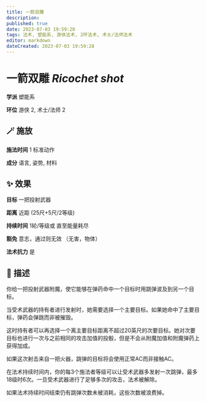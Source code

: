 ```yaml
---
title: 一箭双雕
description: 
published: true
date: 2023-07-03 19:59:28
tags: 法术, 塑能系, 游侠法术, 2环法术, 术士/法师法术
editor: markdown
dateCreated: 2023-07-03 19:59:28
---
```


# **一箭双雕** *Ricochet shot*

**学派** 塑能系 

**环位** 游侠 2, 术士/法师 2

## 🪄 施放

**施法时间** 1 标准动作

**成分** 语言, 姿势, 材料

## ✨ 效果 

**目标** 一把投射武器 

**距离** 近距 (25尺+5尺/2等级)  

**持续时间** 1轮/等级或 直至能量耗尽 

**豁免** 意志，通过则无效 （无害，物体）

**法术抗力** 是

## 📖 描述

你给一把投射武器附魔，使它能够在弹药命中一个目标时用跳弹波及到另一个目标。

当受术武器的持有者进行发射时，她需要选择一个主要目标。如果她命中了主要目标，弹药会弹跳而非被摧毁。

这时持有者可以再选择一个离主要目标距离不超过20英尺的次要目标。她对次要目标也进行一次与之前相同的攻击加值的投骰，但是不会从附魔加值和附魔弹药上获得加成。

如果这次射击来自一把火器，跳弹的目标将会使用正常AC而非接触AC。

在法术持续时间内，你的每3个施法者等级可以让受术武器多发射一次跳弹，最多18级时6次。一旦受术武器进行了足够多次的攻击，法术被解除。

如果法术持续时间结束仍有跳弹次数未被消耗，这些次数被浪费掉。
    